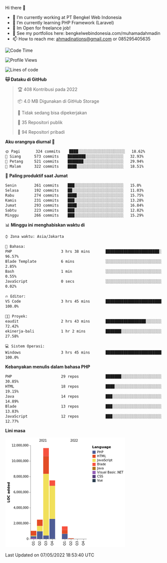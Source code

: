 Hi there 👋

- 🔭 I’m currently working at PT Bengkel Web Indonesia
- 🌱 I’m currently learning PHP Framework (Laravel)
- 📂 Im Open for freelance job!
- 🧷 See my portfolios here: bengkelwebindonesia.com/muhamadahmadin
- 📫 How to reach me: ahmadinations@gmail.com or 085295405635


<!--START_SECTION:waka-->
![Code Time](http://img.shields.io/badge/Code%20Time-0-blue)

![Profile Views](http://img.shields.io/badge/Profil%20dilihat-4-blue)

![Lines of code](https://img.shields.io/badge/Sejak%20Hello%20World%20aku%20telah%20menulis-24%20Million%20baris%20kode-blue)

**🐱 Dataku di GitHub** 

> 🏆 408 Kontribusi pada 2022
 > 
> 📦 4.0 MB Digunakan di GitHub Storage 
 > 
> 🚫 Tidak sedang bisa dipekerjakan
 > 
> 📜 35 Repositori publik 
 > 
> 🔑 94 Repositori pribadi  
 > 
**Aku orangnya diurnal 🐤** 

```text
🌞 Pagi       324 commits    ████░░░░░░░░░░░░░░░░░░░░░   18.62% 
🌆 Siang      573 commits    ████████░░░░░░░░░░░░░░░░░   32.93% 
🌃 Petang     521 commits    ███████░░░░░░░░░░░░░░░░░░   29.94% 
🌙 Malam      322 commits    ████░░░░░░░░░░░░░░░░░░░░░   18.51%

```
📅 **Paling produktif saat Jumat** 

```text
Senin        261 commits    ███░░░░░░░░░░░░░░░░░░░░░░   15.0% 
Selasa       192 commits    ██░░░░░░░░░░░░░░░░░░░░░░░   11.03% 
Rabu         274 commits    ████░░░░░░░░░░░░░░░░░░░░░   15.75% 
Kamis        231 commits    ███░░░░░░░░░░░░░░░░░░░░░░   13.28% 
Jumat        293 commits    ████░░░░░░░░░░░░░░░░░░░░░   16.84% 
Sabtu        223 commits    ███░░░░░░░░░░░░░░░░░░░░░░   12.82% 
Minggu       266 commits    ███░░░░░░░░░░░░░░░░░░░░░░   15.29%

```


📊 **Minggu ini menghabiskan waktu di** 

```text
⌚︎ Zona waktu: Asia/Jakarta

💬 Bahasa: 
PHP                      3 hrs 38 mins       ████████████████████████░   96.57% 
Blade Template           6 mins              ░░░░░░░░░░░░░░░░░░░░░░░░░   2.85% 
Bash                     1 min               ░░░░░░░░░░░░░░░░░░░░░░░░░   0.55% 
JavaScript               0 secs              ░░░░░░░░░░░░░░░░░░░░░░░░░   0.02%

🔥 Editor: 
VS Code                  3 hrs 45 mins       █████████████████████████   100.0%

🐱‍💻 Proyek: 
eaudit                   2 hrs 43 mins       ██████████████████░░░░░░░   72.42% 
ekinerja-bali            1 hr 2 mins         ███████░░░░░░░░░░░░░░░░░░   27.58%

💻 Sistem Operasi: 
Windows                  3 hrs 45 mins       █████████████████████████   100.0%

```

**Kebanyakan menulis dalam bahasa PHP** 

```text
PHP                      29 repos            ███████░░░░░░░░░░░░░░░░░░   30.85% 
HTML                     18 repos            ████░░░░░░░░░░░░░░░░░░░░░   19.15% 
Java                     14 repos            ███░░░░░░░░░░░░░░░░░░░░░░   14.89% 
Blade                    13 repos            ███░░░░░░░░░░░░░░░░░░░░░░   13.83% 
JavaScript               12 repos            ███░░░░░░░░░░░░░░░░░░░░░░   12.77%

```


**Lini masa**

![Chart not found](https://raw.githubusercontent.com/MuhamadAhmadin/MuhamadAhmadin/master/charts/bar_graph.png) 


 Last Updated on 07/05/2022 18:53:40 UTC
<!--END_SECTION:waka-->
